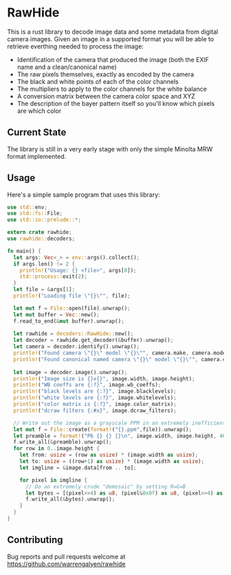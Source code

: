 # RawHide

This is a rust library to decode image data and some metadata from digital camera images. Given an image in a supported format you will be able to retrieve everthing needed to process the image:

  * Identification of the camera that produced the image (both the EXIF name and a clean/canonical name)
  * The raw pixels themselves, exactly as encoded by the camera
  * The black and white points of each of the color channels
  * The multipliers to apply to the color channels for the white balance
  * A conversion matrix between the camera color space and XYZ
  * The description of the bayer pattern itself so you'll know which pixels are which color

  Current State
  -------------

The library is still in a very early stage with only the simple Minolta MRW format implemented. 

Usage
-----

Here's a simple sample program that uses this library:

```rust
use std::env;
use std::fs::File;
use std::io::prelude::*;

extern crate rawhide;
use rawhide::decoders;

fn main() {
  let args: Vec<_> = env::args().collect();
  if args.len() != 2 {
    println!("Usage: {} <file>", args[0]);
    std::process::exit(2);
  }
  let file = &args[1];
  println!("Loading file \"{}\"", file);

  let mut f = File::open(file).unwrap();
  let mut buffer = Vec::new();
  f.read_to_end(&mut buffer).unwrap();
  
  let rawhide = decoders::RawHide::new();
  let decoder = rawhide.get_decoder(&buffer).unwrap();
  let camera = decoder.identify().unwrap();
  println!("Found camera \"{}\" model \"{}\"", camera.make, camera.model);
  println!("Found canonical named camera \"{}\" model \"{}\"", camera.canonical_make, camera.canonical_model);
  
  let image = decoder.image().unwrap();
  println!("Image size is {}x{}", image.width, image.height);
  println!("WB coeffs are {:?}", image.wb_coeffs);
  println!("black levels are {:?}", image.blacklevels);
  println!("white levels are {:?}", image.whitelevels);
  println!("color matrix is {:?}", image.color_matrix);
  println!("dcraw filters {:#x}", image.dcraw_filters);

  // Write out the image as a grayscale PPM in an extremely inefficient way
  let mut f = File::create(format!("{}.ppm",file)).unwrap();
  let preamble = format!("P6 {} {} {}\n", image.width, image.height, 4095).into_bytes();
  f.write_all(&preamble).unwrap();
  for row in 0..image.height {
    let from: usize = (row as usize) * (image.width as usize);
    let to: usize = ((row+1) as usize) * (image.width as usize);
    let imgline = &image.data[from .. to];

    for pixel in imgline {
      // Do an extremely crude "demosaic" by setting R=G=B
      let bytes = [(pixel>>4) as u8, (pixel&0x0f) as u8, (pixel>>4) as u8, (pixel&0x0f) as u8, (pixel>>4) as u8, (pixel&0x0f) as u8];
      f.write_all(&bytes).unwrap();
    }
  }
}
```

Contributing
------------

Bug reports and pull requests welcome at https://github.com/warrengalyen/rawhide